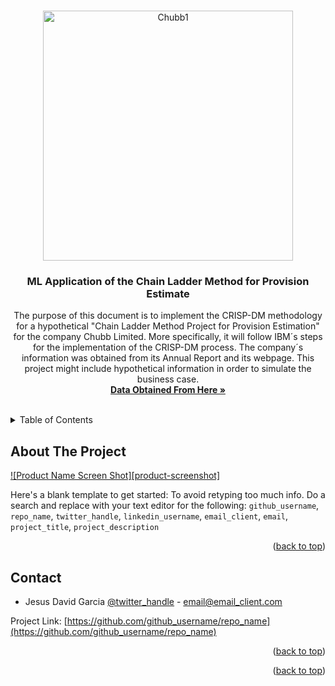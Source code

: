 <!-- Improved compatibility of back to top link: See: https://github.com/othneildrew/Best-README-Template/pull/73 -->
<a name="readme-top"></a>








<!-- PROJECT LOGO -->
<br />
<div align="center">
  <a href="https://github.com/github_username/repo_name">
    <img src="https://github.com/JesusDavGarcia/ChainLadderMethod/assets/143017313/8366b092-4d5f-4c56-a5f3-81ff0f83bd75" alt="Chubb1" width="400" height="400">
  </a>

<h3 align="center">ML Application of the Chain Ladder Method for Provision Estimate </h3>

  <p align="center">
    The purpose of this document is to implement the CRISP-DM methodology for a hypothetical "Chain Ladder Method Project for Provision Estimation" for the company Chubb Limited. More specifically, it will follow IBM´s steps for the implementation of the CRISP-DM process. The company´s information was obtained from its Annual Report and its webpage. This project might include hypothetical information in order to simulate the business case.
    <br />
    <a href="https://www.casact.org/publications-research/research/research-resources/loss-reserving-data-pulled-naic-schedule-p"><strong>Data Obtained From Here »</strong></a>
    <br />
    <br />
  </p>
</div>



<!-- TABLE OF CONTENTS -->
<details>
  <summary>Table of Contents</summary>
  <ol>
    <li>
      <a href="#about-the-project">About The Project</a>
      <ul>
        <li><a href="#built-with">Built With</a></li>
      </ul>
    </li>
    <li>
      <a href="#getting-started">Getting Started</a>
      <ul>
        <li><a href="#prerequisites">Prerequisites</a></li>
        <li><a href="#installation">Installation</a></li>
      </ul>
    </li>
    <li><a href="#usage">Usage</a></li>
    <li><a href="#roadmap">Roadmap</a></li>
    <li><a href="#contributing">Contributing</a></li>
    <li><a href="#license">License</a></li>
    <li><a href="#contact">Contact</a></li>
    <li><a href="#acknowledgments">Acknowledgments</a></li>
  </ol>
</details>



<!-- ABOUT THE PROJECT -->
## About The Project

[![Product Name Screen Shot][product-screenshot]](https://example.com)

Here's a blank template to get started: To avoid retyping too much info. Do a search and replace with your text editor for the following: `github_username`, `repo_name`, `twitter_handle`, `linkedin_username`, `email_client`, `email`, `project_title`, `project_description`

<p align="right">(<a href="#readme-top">back to top</a>)</p>









<!-- CONTACT -->
## Contact

 - Jesus David Garcia [@twitter_handle](https://twitter.com/twitter_handle) - email@email_client.com

Project Link: [https://github.com/github_username/repo_name](https://github.com/github_username/repo_name)

<p align="right">(<a href="#readme-top">back to top</a>)</p>




<p align="right">(<a href="#readme-top">back to top</a>)</p>




